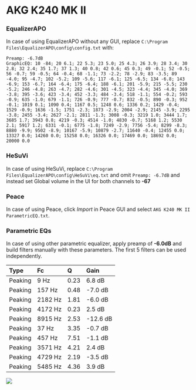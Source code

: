 # AKG K240 MK II

### EqualizerAPO
In case of using EqualizerAPO without any GUI, replace `C:\Program Files\EqualizerAPO\config\config.txt`
with:
```
Preamp: -6.7dB
GraphicEQ: 10 -84; 20 6.1; 22 5.3; 23 5.0; 25 4.3; 26 3.9; 28 3.4; 30 2.8; 32 2.4; 35 1.7; 37 1.3; 40 0.8; 42 0.6; 45 0.3; 49 -0.1; 52 -0.5; 56 -0.7; 59 -0.5; 64 -0.4; 68 -1.1; 73 -2.2; 78 -2.9; 83 -3.5; 89 -4.0; 95 -4.7; 102 -5.2; 109 -5.6; 117 -6.1; 125 -6.5; 134 -6.8; 143 -6.9; 153 -6.7; 164 -6.4; 175 -6.4; 188 -6.1; 201 -5.9; 215 -5.5; 230 -5.2; 246 -4.8; 263 -4.7; 282 -4.6; 301 -4.5; 323 -4.4; 345 -4.0; 369 -3.8; 395 -3.6; 423 -3.4; 452 -3.3; 484 -3.4; 518 -1.1; 554 -0.2; 593 -0.9; 635 -1.0; 679 -1.1; 726 -0.9; 777 -0.7; 832 -0.5; 890 -0.3; 952 -0.1; 1019 0.1; 1090 0.4; 1167 0.5; 1248 0.6; 1336 0.2; 1429 -0.4; 1529 -0.9; 1636 -1.5; 1751 -2.3; 1873 -2.9; 2004 -2.9; 2145 -3.9; 2295 -3.8; 2455 -3.4; 2627 -2.1; 2811 -1.3; 3008 -0.3; 3219 1.0; 3444 1.7; 3685 1.7; 3943 0.8; 4219 -0.3; 4514 -1.0; 4830 -0.7; 5168 1.2; 5530 2.1; 5917 1.2; 6331 -0.1; 6775 -1.8; 7249 -2.9; 7756 -5.4; 8299 -8.3; 8880 -9.9; 9502 -8.9; 10167 -5.9; 10879 -2.7; 11640 -0.4; 12455 0.0; 13327 0.0; 14260 0.0; 15258 0.0; 16326 0.0; 17469 0.0; 18692 0.0; 20000 0.0
```

### HeSuVi
In case of using HeSuVi, replace `C:\Program Files\EqualizerAPO\config\HeSuVi\eq.txt` and omit `Preamp:
-6.7dB` and instead set Global volume in the UI for both channels to **-67**

### Peace
In case of using Peace, click *Import* in Peace GUI and select `AKG K240 MK II ParametricEQ.txt`.

### Parametric EQs
In case of using other parametric equalizer, apply preamp of **-6.0dB** and build filters manually with
these parameters. The first 5 filters can be used independently.

| Type    | Fc      |    Q | Gain     |
|:--------|:--------|:-----|:---------|
| Peaking | 9 Hz    | 0.23 | 6.8 dB   |
| Peaking | 157 Hz  | 0.48 | -7.0 dB  |
| Peaking | 2182 Hz | 1.81 | -6.0 dB  |
| Peaking | 4172 Hz | 0.23 | 2.5 dB   |
| Peaking | 8915 Hz | 2.53 | -12.6 dB |
| Peaking | 37 Hz   | 3.35 | -0.7 dB  |
| Peaking | 457 Hz  | 7.51 | -1.1 dB  |
| Peaking | 3571 Hz | 4.21 | 2.4 dB   |
| Peaking | 4729 Hz | 2.19 | -3.5 dB  |
| Peaking | 5485 Hz | 4.36 | 3.9 dB   |

![](https://raw.githubusercontent.com/jaakkopasanen/AutoEq/master/results/headphonecom/sbaf-serious/AKG%20K240%20MK%20II/AKG%20K240%20MK%20II.png)